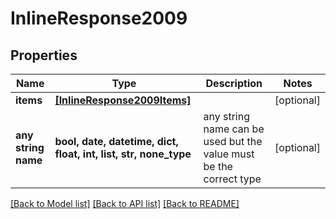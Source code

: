 # InlineResponse2009


## Properties
Name | Type | Description | Notes
------------ | ------------- | ------------- | -------------
**items** | [**[InlineResponse2009Items]**](InlineResponse2009Items.md) |  | [optional] 
**any string name** | **bool, date, datetime, dict, float, int, list, str, none_type** | any string name can be used but the value must be the correct type | [optional]

[[Back to Model list]](../README.md#documentation-for-models) [[Back to API list]](../README.md#documentation-for-api-endpoints) [[Back to README]](../README.md)



